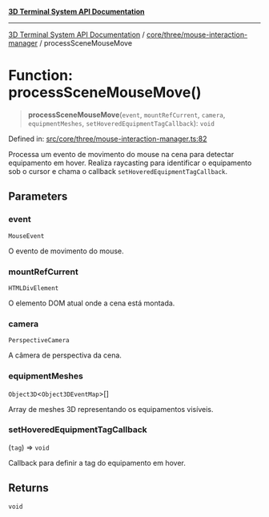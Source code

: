 [**3D Terminal System API Documentation**](../../../../README.md)

***

[3D Terminal System API Documentation](../../../../README.md) / [core/three/mouse-interaction-manager](../README.md) / processSceneMouseMove

# Function: processSceneMouseMove()

> **processSceneMouseMove**(`event`, `mountRefCurrent`, `camera`, `equipmentMeshes`, `setHoveredEquipmentTagCallback`): `void`

Defined in: [src/core/three/mouse-interaction-manager.ts:82](https://github.com/Dicommunitas/ThreeJS_Terminal_3D2/blob/97ab9f0ae2e42171aa40996aacad796786af9976/src/core/three/mouse-interaction-manager.ts#L82)

Processa um evento de movimento do mouse na cena para detectar equipamento em hover.
Realiza raycasting para identificar o equipamento sob o cursor e chama o callback `setHoveredEquipmentTagCallback`.

## Parameters

### event

`MouseEvent`

O evento de movimento do mouse.

### mountRefCurrent

`HTMLDivElement`

O elemento DOM atual onde a cena está montada.

### camera

`PerspectiveCamera`

A câmera de perspectiva da cena.

### equipmentMeshes

`Object3D`\<`Object3DEventMap`\>[]

Array de meshes 3D representando os equipamentos visíveis.

### setHoveredEquipmentTagCallback

(`tag`) => `void`

Callback para definir a tag do equipamento em hover.

## Returns

`void`
